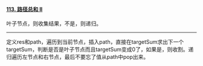 #### [113. 路径总和 II](https://leetcode.cn/problems/path-sum-ii/)

叶子节点，则收集结果，不是，则递归。



---

定义res和path，遍历到当前节点，插入path，直接在targetSum求出下一个targetSum，判断是否是叶子节点而且targetSum变成0了，如果是，则收割。递归遍历左节点和右节点，最后不要忘了值从path中pop出来。